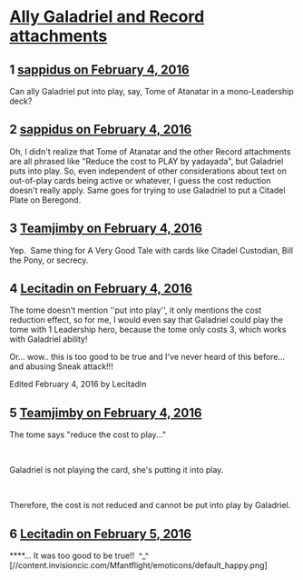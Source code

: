 # [Ally Galadriel and Record attachments](https://community.fantasyflightgames.com/topic/201471-ally-galadriel-and-record-attachments/)

## 1 [sappidus on February 4, 2016](https://community.fantasyflightgames.com/topic/201471-ally-galadriel-and-record-attachments/?do=findComment&comment=2033393)

Can ally Galadriel put into play, say, Tome of Atanatar in a mono-Leadership deck?

## 2 [sappidus on February 4, 2016](https://community.fantasyflightgames.com/topic/201471-ally-galadriel-and-record-attachments/?do=findComment&comment=2033406)

Oh, I didn't realize that Tome of Atanatar and the other Record attachments are all phrased like "Reduce the cost to PLAY by yadayada", but Galadriel puts into play. So, even independent of other considerations about text on out-of-play cards being active or whatever, I guess the cost reduction doesn't really apply. Same goes for trying to use Galadriel to put a Citadel Plate on Beregond.

## 3 [Teamjimby on February 4, 2016](https://community.fantasyflightgames.com/topic/201471-ally-galadriel-and-record-attachments/?do=findComment&comment=2033467)

Yep.  Same thing for A Very Good Tale with cards like Citadel Custodian, Bill the Pony, or secrecy.

## 4 [Lecitadin on February 4, 2016](https://community.fantasyflightgames.com/topic/201471-ally-galadriel-and-record-attachments/?do=findComment&comment=2033709)

The tome doesn't mention ''put into play'', it only mentions the cost reduction effect, so for me, I would even say that Galadriel could play the tome with 1 Leadership hero, because the tome only costs 3, which works with Galadriel ability!

Or... wow.. this is too good to be true and I've never heard of this before... and abusing Sneak attack!!!

Edited February 4, 2016 by Lecitadin

## 5 [Teamjimby on February 4, 2016](https://community.fantasyflightgames.com/topic/201471-ally-galadriel-and-record-attachments/?do=findComment&comment=2033747)

The tome says "reduce the cost to play..."

 

Galadriel is not playing the card, she's putting it into play.

 

Therefore, the cost is not reduced and cannot be put into play by Galadriel.

## 6 [Lecitadin on February 5, 2016](https://community.fantasyflightgames.com/topic/201471-ally-galadriel-and-record-attachments/?do=findComment&comment=2034794)

****... It was too good to be true!!  ^_^ [//content.invisioncic.com/Mfantflight/emoticons/default_happy.png]

